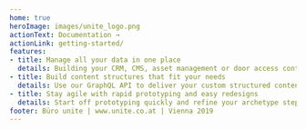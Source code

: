 ```yaml
---
home: true
heroImage: images/unite_logo.png
actionText: Documentation →
actionLink: getting-started/
features:
- title: Manage all your data in one place
  details: Building your CRM, CMS, asset management or door access control system with unite cms enables you to manage all your data in one place.
- title: Build content structures that fit your needs
  details: Use our GraphQL API to deliver your custom structured content to your unite cms projects. Your website, app, CRM or accounting system – you name it.
- title: Stay agile with rapid prototyping and easy redesigns
  details: Start off prototyping quickly and refine your archetype step by step without getting disrupted by your content management system.
footer: Büro unite | www.unite.co.at | Vienna 2019
---
```

